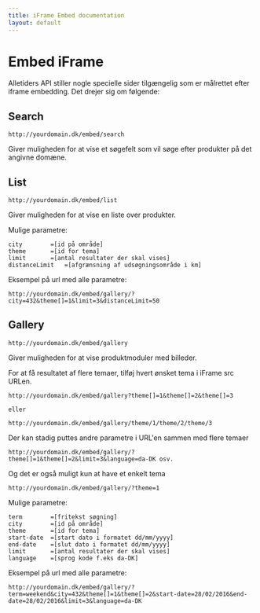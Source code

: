 ```yaml
---
title: iFrame Embed documentation
layout: default
---
```


# Embed iFrame

Alletiders API stiller nogle specielle sider tilgængelig som er målrettet efter iframe embedding. Det drejer sig om følgende:

## Search

	http://yourdomain.dk/embed/search

Giver muligheden for at vise et søgefelt som vil søge efter produkter på det angivne domæne.

## List

	http://yourdomain.dk/embed/list
	
Giver muligheden for at vise en liste over produkter.

Mulige parametre:

	city		=[id på område]
	theme		=[id for tema]
	limit		=[antal resultater der skal vises]
	distanceLimit	=[afgrænsning af udsøgningsområde i km]
	
Eksempel på url med alle parametre:

	http://yourdomain.dk/embed/gallery/?city=432&theme[]=1&limit=3&distanceLimit=50

## Gallery

	http://yourdomain.dk/embed/gallery

Giver muligheden for at vise produktmoduler med billeder.

For at få resultatet af flere temaer, tilføj hvert ønsket tema i iFrame src URLen.

	http://yourdomain.dk/embed/gallery?theme[]=1&theme[]=2&theme[]=3

	eller

	http://yourdomain.dk/embed/gallery/theme/1/theme/2/theme/3

Der kan stadig puttes andre parametre i URL'en sammen med flere temaer

	http://yourdomain.dk/embed/gallery/?theme[]=1&theme[]=2&limit=3&language=da-DK osv.

Og det er også muligt kun at have et enkelt tema

	http://yourdomain.dk/embed/gallery/?theme=1

Mulige parametre:

	term		=[fritekst søgning]
	city		=[id på område]
	theme		=[id for tema]
	start-date	=[start dato i formatet dd/mm/yyyy]
	end-date	=[slut dato i formatet dd/mm/yyyy]
	limit		=[antal resultater der skal vises]
	language	=[sprog kode f.eks da-DK]

Eksempel på url med alle parametre:

	http://yourdomain.dk/embed/gallery/?term=weekend&city=432&theme[]=1&theme[]=2&start-date=28/02/2016&end-date=28/02/2016&limit=3&language=da-DK

